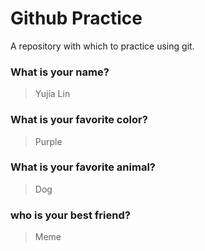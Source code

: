 # Github Practice

A repository with which to practice using git.

### What is your name?

> Yujia Lin


### What is your favorite color?

> Purple

### What is your favorite animal?

> Dog
### who is your best friend?

> Meme
